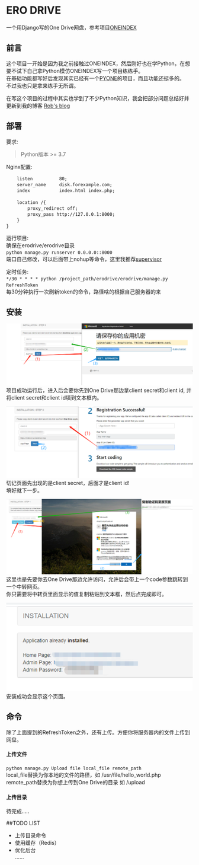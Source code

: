 # ERO DRIVE
一个用Django写的One Drive网盘，参考项目[ONEINDEX](https://github.com/donwa/oneindex)  

   
 ## 前言
 这个项目一开始是因为我之前接触过ONEINDEX，然后刚好也在学Python，在想要不试下自己拿Python模仿ONEINDEX写一个项目练练手。  
 在基础功能都写好后发现其实已经有一个[PYONE](https://github.com/abbeyokgo/PyOne)的项目，而且功能还挺多的。  
 不过我也只是拿来练手无所谓。  
   
在写这个项目的过程中其实也学到了不少Python知识，我会把部分问题总结好并更新到我的博客 [Rob's blog](https://roblog.top)

## 部署
要求:  
> Python版本 >= 3.7  
  
Nginx配置:
```server {
    listen          80;
    server_name     disk.forexample.com;
    index           index.html index.php;

    location /{
        proxy_redirect off;
        proxy_pass http://127.0.0.1:8000;
    }
}
```

运行项目:  
确保在erodrive/erodrive目录  
`python manage.py runserver 0.0.0.0::8000`  
端口自己修改，可以后面带上nohup等命令，这里我推荐[supervisor](http://www.supervisord.org/)
  
定时任务:  
`*/30 * * * * python /project_path/erodrive/erodrive/manage.py RefreshToken`  
每30分钟执行一次刷新token的命令，路径啥的根据自己服务器的来

## 安装
![img](install-1.png)  
项目成功运行后，进入后会要你先到One Drive那边拿client secret和client id,
并将client secret和client id填到文本框内。  
  
![img](install-2.png) 
切记页面先出现的是client secret，后面才是client id!  
填好就下一步。  

![img](install-3.png)  
这里也是先要你去One Drive那边允许访问，允许后会带上一个code参数跳转到一个中转网页。  
你只需要将中转页里面显示的值复制粘贴到文本框，然后点完成即可。  

![img](install-4.png)  
安装成功会显示这个页面。

## 命令
除了上面提到的RefreshToken之外，还有上传。方便你将服务器内的文件上传到网盘。  
#### 上传文件
`python manage.py Upload file local_file remote_path`  
local_file替换为你本地的文件的路径，如 /usr/file/hello_world.php  
remote_path替换为你想上传到One Drive的目录 如 /upload
#### 上传目录
待完成.....

##TODO LIST 
*  上传目录命令
*  使用缓存（Redis）
*  优化后台  
......